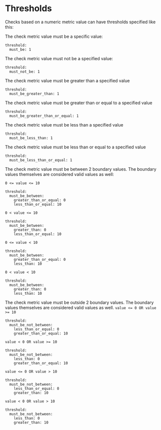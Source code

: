 # Thresholds

Checks based on a numeric metric value can have thresholds specified like this:

The check metric value must be a specific value:
```
threshold:
  must_be: 1
```

The check metric value must not be a specified value:
```
threshold:
  must_not_be: 1
```

The check metric value must be greater than a specified value
```
threshold:
  must_be_greater_than: 1
```

The check metric value must be greater than or equal to a specified value
```
threshold:
  must_be_greater_than_or_equal: 1
```

The check metric value must be less than a specified value
```
threshold:
  must_be_less_than: 1
```

The check metric value must be less than or equal to a specified value
```
threshold:
  must_be_less_than_or_equal: 1
```

The check metric value must be between 2 boundary values.  The boundary 
values themselves are considered valid values as well: 

`0 <= value <= 10`
```
threshold:
  must_be_between:
    greater_than_or_equal: 0
    less_than_or_equal: 10
```

`0 < value <= 10`
```
threshold:
  must_be_between:
    greater_than: 0
    less_than_or_equal: 10
```

`0 <= value < 10`
```
threshold:
  must_be_between:
    greater_than_or_equal: 0
    less_than: 10
```

`0 < value < 10`
```
threshold:
  must_be_between:
    greater_than: 0
    less_than: 10
```

The check metric value must be outside 2 boundary values.  The boundary 
values themselves are considered valid values as well. 
`value <= 0 OR value >= 10`
```
threshold:
  must_be_not_between:
    less_than_or_equal: 0
    greater_than_or_equal: 10
```

`value < 0 OR value >= 10`
```
threshold:
  must_be_not_between:
    less_than: 0
    greater_than_or_equal: 10
```

`value <= 0 OR value > 10`
```
threshold:
  must_be_not_between:
    less_than_or_equal: 0
    greater_than: 10
```

`value < 0 OR value > 10`
```
threshold:
  must_be_not_between:
    less_than: 0
    greater_than: 10
```
